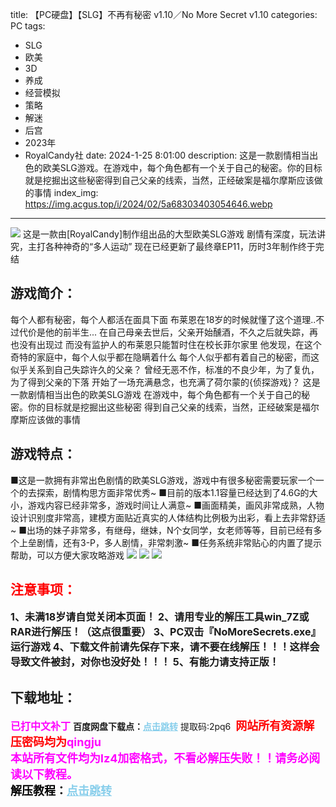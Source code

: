 title: 【PC硬盘】【SLG】不再有秘密 v1.10／No More Secret v1.10
categories: PC
tags:
- SLG
- 欧美
- 3D
- 养成
- 经营模拟
- 策略
- 解迷
- 后宫
- 2023年
- RoyalCandy社
date: 2024-1-25 8:01:00
description: 这是一款剧情相当出色的欧美SLG游戏。在游戏中，每个角色都有一个关于自己的秘密。你的目标就是挖掘出这些秘密得到自己父亲的线索，当然，正经破案是福尔摩斯应该做的事情
index_img: https://img.acgus.top/i/2024/02/5a68303403054646.webp
---
![](https://img.acgus.top/i/2024/02/5a68303403054646.webp)
这是一款由[RoyalCandy]制作组出品的大型欧美SLG游戏
剧情有深度，玩法讲究，主打各种神奇的“多人运动”
现在已经更新了最终章EP11，历时3年制作终于完结

## 游戏简介：
每个人都有秘密，每个人都活在面具下面
布莱恩在18岁的时候就懂了这个道理..不过代价是他的前半生...
在自己母亲去世后，父亲开始醺酒，不久之后就失踪，再也没有出现过
而没有监护人的布莱恩只能暂时住在校长菲尔家里
他发现，在这个奇特的家庭中，每个人似乎都在隐瞒着什么
每个人似乎都有着自己的秘密，而这似乎关系到自己失踪许久的父亲？
曾经无恶不作，标准的不良少年，为了复仇，为了得到父亲的下落
开始了一场充满悬念，也充满了荷尔蒙的{侦探游戏}？
这是一款剧情相当出色的欧美SLG游戏
在游戏中，每个角色都有一个关于自己的秘密。你的目标就是挖掘出这些秘密
得到自己父亲的线索，当然，正经破案是福尔摩斯应该做的事情

## 游戏特点：
■这是一款拥有非常出色剧情的欧美SLG游戏，游戏中有很多秘密需要玩家一个一个的去探索，剧情构思方面非常优秀~
■目前的版本1.1容量已经达到了4.6G的大小，游戏内容已经非常多，游戏时间让人满意~
■画面精美，画风非常成熟，人物设计识别度非常高，建模方面贴近真实的人体结构比例极为出彩，看上去非常舒适~
■出场的妹子非常多，有继母，继妹，N个女同学，女老师等等，目前已经有多个上垒剧情，还有3-P，多人剧情，非常刺激~
■任务系统非常贴心的内置了提示帮助，可以方便大家攻略游戏
![](https://img.acgus.top/i/2024/02/f2d41ed8cd054657.webp)
![](https://img.acgus.top/i/2024/02/9941f85460054651.webp)
![](https://img.acgus.top/i/2024/02/603d6571c8054649.webp)





## <font color=#FF0000 >注意事项：</font>
<font size=3><b>1、未满18岁请自觉关闭本页面！
2、请用专业的解压工具win_7Z或RAR进行解压！（这点很重要）
3、PC双击『NoMoreSecrets.exe』运行游戏
4、下载文件前请先保存下来，请不要在线解压！！！这样会导致文件被封，对你也没好处！！！
5、有能力请支持正版！</b></font>

## 下载地址：
<font color=#FF00FF size=3><b>已打中文补丁</b></font>
<b>百度网盘下载点：</b><a href="https://pan.baidu.com/s/1hsikyHzywCq2afvwLJz2Yg?pwd=2pq6" style="color: #87CEEB;"><b>点击跳转</b></a> 提取码:2pq6
<a style="padding: 0" href="https://post.qingju.org/AD/"><img style="max-width:100%" src="https://img.acgus.top/i/2024/07/478f689b8021d8d499ab43d21acf137a.gif" alt=""></a>
<b><font color=#FF0000 size=4>网站所有资源解压密码均为</b></font><b><font color=#FF00FF size=4>qingju</font><font color=#FF0000 ></font></b><br><b><font color=#FF00FF size=4>本站所有文件均为lz4加密格式，不看必解压失败！！请务必阅读以下教程。</b></font><br><b><font color=#000 size=4>解压教程：</b><a href="https://post.qingju.org/tutorial/000/" style="color: #87CEEB;"><b>点击跳转</b></a>